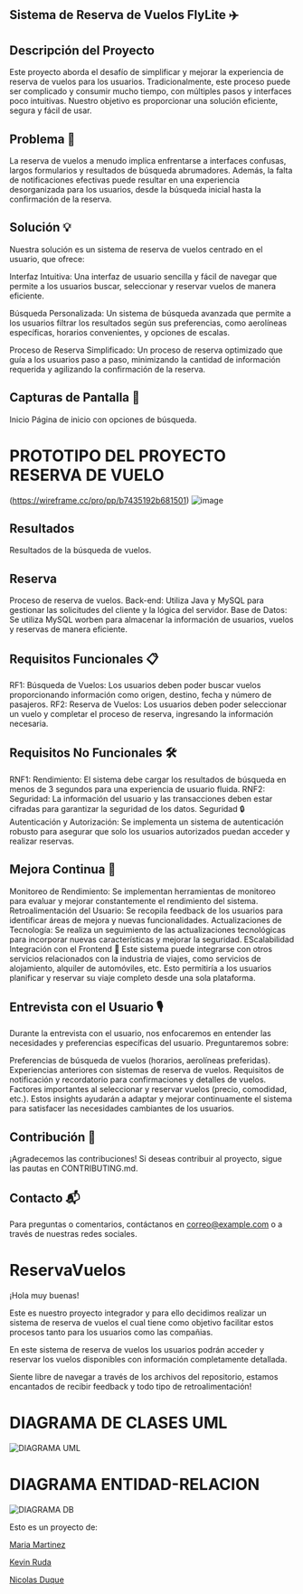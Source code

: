 ## Sistema de Reserva de Vuelos  FlyLite ✈️

## Descripción del Proyecto

Este proyecto aborda el desafío de simplificar y mejorar la experiencia de reserva de vuelos para los usuarios. Tradicionalmente, este proceso puede ser complicado y consumir mucho tiempo, con múltiples pasos y interfaces poco intuitivas. Nuestro objetivo es proporcionar una solución eficiente, segura y fácil de usar.

## Problema 🤔
La reserva de vuelos a menudo implica enfrentarse a interfaces confusas, largos formularios y resultados de búsqueda abrumadores. Además, la falta de notificaciones efectivas puede resultar en una experiencia desorganizada para los usuarios, desde la búsqueda inicial hasta la confirmación de la reserva.

##  Solución 💡
Nuestra solución es un sistema de reserva de vuelos centrado en el usuario, que ofrece:

Interfaz Intuitiva: Una interfaz de usuario sencilla y fácil de navegar que permite a los usuarios buscar, seleccionar y reservar vuelos de manera eficiente.

Búsqueda Personalizada: Un sistema de búsqueda avanzada que permite a los usuarios filtrar los resultados según sus preferencias, como aerolíneas específicas, horarios convenientes, y opciones de escalas.

Proceso de Reserva Simplificado: Un proceso de reserva optimizado que guía a los usuarios paso a paso, minimizando la cantidad de información requerida y agilizando la confirmación de la reserva.


## Capturas de Pantalla 📸
Inicio
Página de inicio con opciones de búsqueda.

# PROTOTIPO DEL PROYECTO RESERVA DE VUELO 
(https://wireframe.cc/pro/pp/b7435192b681501)
![image](https://github.com/ad-nicolas/ReservaVuelos/assets/92681721/4f2ca636-e7c6-40d4-831b-702337759de3)

## Resultados
Resultados de la búsqueda de vuelos.

## Reserva
Proceso de reserva de vuelos.
Back-end: Utiliza Java  y MySQL  para gestionar las solicitudes del cliente y la lógica del servidor.
Base de Datos: Se utiliza MySQL   worben para almacenar la información de usuarios, vuelos y reservas de manera eficiente.
## Requisitos Funcionales 📋
RF1: Búsqueda de Vuelos: Los usuarios deben poder buscar vuelos proporcionando información como origen, destino, fecha y número de pasajeros.
RF2: Reserva de Vuelos: Los usuarios deben poder seleccionar un vuelo y completar el proceso de reserva, ingresando la información necesaria.
## Requisitos No Funcionales 🛠️
RNF1: Rendimiento: El sistema debe cargar los resultados de búsqueda en menos de 3 segundos para una experiencia de usuario fluida.
RNF2: Seguridad: La información del usuario y las transacciones deben estar cifradas para garantizar la seguridad de los datos.
Seguridad 🔒
Autenticación y Autorización: Se implementa un sistema de autenticación robusto para asegurar que solo los usuarios autorizados puedan acceder y realizar reservas.

## Mejora Continua 🔄
Monitoreo de Rendimiento: Se implementan herramientas de monitoreo para evaluar y mejorar constantemente el rendimiento del sistema.
Retroalimentación del Usuario: Se recopila feedback de los usuarios para identificar áreas de mejora y nuevas funcionalidades.
Actualizaciones de Tecnología: Se realiza un seguimiento de las actualizaciones tecnológicas para incorporar nuevas características y mejorar la seguridad.
EScalabilidad
Integración con el Frontend 🔄
Este sistema puede integrarse con otros servicios relacionados con la industria de viajes, como servicios de alojamiento, alquiler de automóviles, etc. Esto permitiría a los usuarios planificar y reservar su viaje completo desde una sola plataforma.

## Entrevista con el Usuario 🎙️
Durante la entrevista con el usuario, nos enfocaremos en entender las necesidades y preferencias específicas del usuario. Preguntaremos sobre:

Preferencias de búsqueda de vuelos (horarios, aerolíneas preferidas).
Experiencias anteriores con sistemas de reserva de vuelos.
Requisitos de notificación y recordatorio para confirmaciones y detalles de vuelos.
Factores importantes al seleccionar y reservar vuelos (precio, comodidad, etc.).
Estos insights ayudarán a adaptar y mejorar continuamente el sistema para satisfacer las necesidades cambiantes de los usuarios.

## Contribución 🤝
¡Agradecemos las contribuciones! Si deseas contribuir al proyecto, sigue las pautas en CONTRIBUTING.md.

## Contacto 📬
Para preguntas o comentarios, contáctanos en correo@example.com o a través de nuestras redes sociales.



# ReservaVuelos
¡Hola muy buenas!

Este es nuestro proyecto integrador y para ello decidimos realizar un sistema de reserva de vuelos el cual tiene como objetivo facilitar estos procesos tanto para los usuarios como las compañias.

En este sistema de reserva de vuelos los usuarios podrán acceder y reservar los vuelos disponibles con información completamente detallada.

Siente libre de navegar a través de los archivos del repositorio, estamos encantados de recibir feedback y todo tipo de retroalimentación!

# DIAGRAMA DE CLASES UML

![DIAGRAMA UML](https://github.com/ad-nicolas/ReservaVuelos/assets/92681721/ba89ad11-8b1d-44c9-a29c-be0bbfe6cb27)


# DIAGRAMA ENTIDAD-RELACION

![DIAGRAMA DB](https://github.com/ad-nicolas/ReservaVuelos/blob/eb02d955f39a0aeb625a1bf048f015f985d13eb8/assets/Diagrama%20Entidad-Relacion.png)




Esto es un proyecto de:

[Maria Martinez](https://github.com/Mariayey12)

[Kevin Ruda](https://github.com/ElKev117)

[Nicolas Duque](https://github.com/ad-nicolas)
